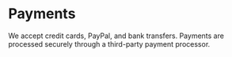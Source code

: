 # Payments

We accept credit cards, PayPal, and bank transfers. Payments are processed securely through a third-party payment processor.
